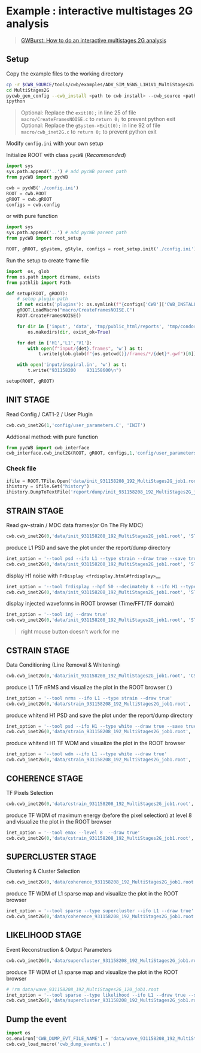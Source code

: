 # Example : interactive multistages 2G analysis

> [GWBurst: How to do an interactive multistages 2G analysis](https://gwburst.gitlab.io/documentation/latest/html/faq.html#how-to-do-an-interactive-multistages-2g-analysis)


## Setup

Copy the example files to the working directory

```bash
cp -r $CWB_SOURCE/tools/cwb/examples/ADV_SIM_NSNS_L1H1V1_MultiStages2G  MultiStages2G
cd MultiStages2G
pycwb_gen_config --cwb_install <path to cwb install> --cwb_source <path to cwb source> --work_dir <path to work dir>
ipython
```

> Optional: Replace the `exit(0);` in line 25 of file `macro/CreateFramesNOISE.c` to `return 0;` to prevent python exit
> Optional: Replace the `gSystem->Exit(0);` in line 92 of file `macro/cwb_inet2G.c` to `return 0;` to prevent python exit

Modify `config.ini` with your own setup

Initialize ROOT with class `pycWB` (_Recommanded_)

```python
import sys
sys.path.append('..') # add pycWB parent path
from pycWB import pycWB

cwb = pycWB('./config.ini')
ROOT = cwb.ROOT
gROOT = cwb.gROOT
configs = cwb.config
```

or with pure function

```python
import sys
sys.path.append('..') # add pycWB parent path
from pycWB import root_setup

ROOT, gROOT, gSystem, gStyle, configs = root_setup.init('./config.ini')
```

Run the setup to create frame file

```python
import  os, glob
from os.path import dirname, exists
from pathlib import Path

def setup(ROOT, gROOT):
	# setup plugin path
	if not exists('plugins'): os.symlink(f"{configs['CWB']['CWB_INSTALL']}/etc/cwb/plugins",'plugins')
	gROOT.LoadMacro("macro/CreateFramesNOISE.C")
	ROOT.CreateFramesNOISE()

	for dir in ['input', 'data', 'tmp/public_html/reports', 'tmp/condor', 'tmp/node', 'report/dump']:
		os.makedirs(dir, exist_ok=True)

	for det in ['H1','L1','V1']:
		with open(f"input/{det}.frames", 'w') as t:
			t.write(glob.glob(f"{os.getcwd()}/frames/*/{det}*.gwf")[0])

	with open('input/inspiral.in', 'w') as t:
		t.write("931158200    931158600\n")

setup(ROOT, gROOT)
```

## INIT STAGE

Read Config / CAT1-2 / User Plugin

```python
cwb.cwb_inet2G(1,'config/user_parameters.C', 'INIT')
```

Addtional method: with pure function

```python
from pycWB import cwb_interface
cwb_interface.cwb_inet2G(ROOT, gROOT, configs,1,'config/user_parameters.C', 'INIT')
```

### Check file

```python
ifile = ROOT.TFile.Open('data/init_931158208_192_MultiStages2G_job1.root')
ihistory = ifile.Get("history")
ihistory.DumpToTextFile('report/dump/init_931158208_192_MultiStages2G_job1.history')
```

## STRAIN STAGE

Read gw-strain / MDC data frames(or On The Fly MDC)

```python
cwb.cwb_inet2G(0,'data/init_931158208_192_MultiStages2G_job1.root', 'STRAIN')
```

produce L1 PSD and save the plot under the report/dump directory

```python
inet_option = '--tool psd --ifo L1 --type strain --draw true --save true'
cwb.cwb_inet2G(0,'data/init_931158208_192_MultiStages2G_job1.root', 'STRAIN', inet_option=inet_option)
```

display H1 noise with `FrDisplay <frdisplay.html#frdisplay>`__

```python
inet_option = '--tool frdisplay --hpf 50 --decimateby 8 --ifo H1 --type strain'
cwb.cwb_inet2G(0,'data/init_931158208_192_MultiStages2G_job1.root', 'STRAIN', inet_option=inet_option)
```

display injected waveforms in ROOT browser (Time/FFT/TF domain)

```python
inet_option = '--tool inj --draw true'
cwb.cwb_inet2G(0,'data/init_931158208_192_MultiStages2G_job1.root', 'STRAIN', inet_option=inet_option)
```

> right mouse button doesn't work for me

## CSTRAIN STAGE

Data Conditioning (Line Removal & Whitening)

```python
cwb.cwb_inet2G(0,'data/init_931158208_192_MultiStages2G_job1.root', 'CSTRAIN')
```

produce L1 T/F nRMS and visualize the plot in the ROOT browser ( )

```python
inet_option = '--tool nrms --ifo L1 --type strain --draw true'
cwb.cwb_inet2G(0,'data/strain_931158208_192_MultiStages2G_job1.root', 'CSTRAIN', inet_option=inet_option)
```

produce whitend H1 PSD and save the plot under the report/dump directory

```python
inet_option = '--tool psd --ifo H1 --type white --draw true --save true'
cwb.cwb_inet2G(0,'data/strain_931158208_192_MultiStages2G_job1.root', 'CSTRAIN', inet_option=inet_option)
```

produce whitend H1 TF WDM and visualize the plot in the ROOT browser

```python
inet_option = '--tool wdm --ifo L1 --type white --draw true'
cwb.cwb_inet2G(0,'data/strain_931158208_192_MultiStages2G_job1.root', 'CSTRAIN', inet_option=inet_option)
```


## COHERENCE STAGE

TF Pixels Selection

```python
cwb.cwb_inet2G(0,'data/cstrain_931158208_192_MultiStages2G_job1.root', 'COHERENCE')
```

produce TF WDM of maximum energy (before the pixel selection) at level 8 and visualize the plot in the ROOT browser

```python
inet_option = '--tool emax --level 8  --draw true'
cwb.cwb_inet2G(0,'data/cstrain_931158208_192_MultiStages2G_job1.root', 'COHERENCE', inet_option=inet_option)
```

## SUPERCLUSTER STAGE

Clustering & Cluster Selection

```python
cwb.cwb_inet2G(0,'data/coherence_931158208_192_MultiStages2G_job1.root', 'SUPERCLUSTER')
```

produce TF WDM of L1 sparse map and visualize the plot in the ROOT browser

```python
inet_option = '--tool sparse --type supercluster --ifo L1 --draw true'
cwb.cwb_inet2G(0,'data/coherence_931158208_192_MultiStages2G_job1.root', 'SUPERCLUSTER', inet_option=inet_option)
```

## LIKELIHOOD STAGE

Event Reconstruction & Output Parameters

```python
cwb.cwb_inet2G(0,'data/supercluster_931158208_192_MultiStages2G_job1.root', 'LIKELIHOOD')
```

produce TF WDM of L1 sparse map and visualize the plot in the ROOT browser

```python
# !rm data/wave_931158208_192_MultiStages2G_120_job1.root
inet_option = '--tool sparse --type likelihood --ifo L1 --draw true --save true'
cwb.cwb_inet2G(0,'data/supercluster_931158208_192_MultiStages2G_job1.root', 'LIKELIHOOD', inet_option=inet_option)
```


## Dump the event

```python
import os
os.environ['CWB_DUMP_EVT_FILE_NAME'] = 'data/wave_931158208_192_MultiStages2G_120_job1.root'
cwb.cwb_load_macro('cwb_dump_events.c')
```

